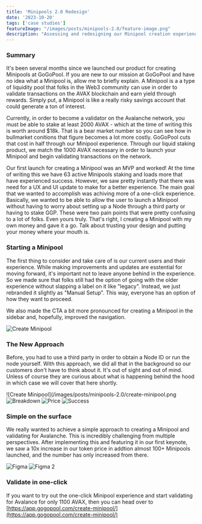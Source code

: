 ```yaml
---
title: 'Minipools 2.0 Redesign'
date: '2023-10-20'
tags: ['case studies']
featureImage: "/images/posts/minipools-2.0/feature-image.png"
description: "Assessing and redesigning our Minipool creation experience at GoGoPool. The goal - to achieve a one-click experience of instant creation of a Minipool while informing the customer of the necessary details of the transaction."
---
```


### Summary

It's been several months since we launched our product for creating Minipools at GoGoPool. If you are new to our mission at GoGoPool and have no idea what a Minipool is, allow me to briefly explain. A Minipool is a a type of liquidity pool that folks in the Web3 community can use in order to validate transactions on the AVAX blockchain and earn yield through rewards. Simply put, a Minipool is like a really risky savings account that could generate a ton of interest.

Currently, in order to become a validator on the Avalanche network, you must be able to stake at least 2000 AVAX - which at the time of writing this is worth around $18k. That is a bear market number so you can see how in bullmarket conitions that figure becomes a lot more costly. GoGoPool cuts that cost in half through our Minipool experience. Through our liquid staking product, we match the 1000 AVAX necessary in order to launch your Minipool and begin validating transactions on the network.

Our first launch for creating a Minipool was an MVP and worked! At the time of writing this we have 63 active Minipools staking and loads more that have experienced success. However, we saw pretty instantly that there was need for a UX and UI update to make for a better experience. The main goal that we wanted to accomplish was achiving more of a one-click experience. Basically, we wanted to be able to allow the user to launch a Minipool without having to worry about setting up a Node through a third party or having to stake GGP. These were two pain points that were pretty confusing to a lot of folks. Even yours truly. That's right, I creating a Minipool with my own money and gave it a go. Talk about trusting your design and putting your money where your mouth is.


### Starting a Minipool

The first thing to consider and take care of is our current users and their experience. While making improvements and updates are esstential for moving forward, it's important not to leave anyone behind in the experience. So we made sure that folks still had the option of going with the older experience without slapping a label on it like "legacy". Instead, we just rebranded it slightly as "Manual Setup". This way, everyone has an option of how they want to proceed.

We also made the CTA a bit more pronounced for creating a Minipool in the sidebar and, hopefully, improved the navigation.

![Create Minipool](/images/posts/minipools-2.0/mp-start.png)


### The New Approach

Before, you had to use a third party in order to obtain a Node ID or run the node yourself. With this approach, we did all that in the background so our customers don't have to think about it. It's out of sight and out of mind. Unless of course they are curious about what is happening behind the hood in which case we will cover that here shortly.

![Create Minipool](/images/posts/minipools-2.0/create-minipool.png
![Breakdown](/images/posts/minipools-2.0/mp-details.png)
![Price](/images/posts/minipools-2.0/mp-price.png)
![Success](/images/posts/minipools-2.0/success.png)


### Simple on the surface

We really wanted to achieve a simple approach to creating a Minipool and validating for Avalanche. This is incredibly challenging from multiple perspectives. After implementing this and featuring it in our first keynote, we saw a 10x increase in our token price in addtion almost 100+ Minipools launched, and the number has only increased from there.

![Figma](/images/posts/minipools-2.0/figma-shot-1.png)
![Figma 2](/images/posts/minipools-2.0/figma-shot-2.png)


### Validate in one-click
If you want to try out the one-click Minipool experience and start validating for Avalance for only 1100 AVAX, then you can head over to [https://app.gogopool.com/create-minipool/](https://app.gogopool.com/create-minipool/)